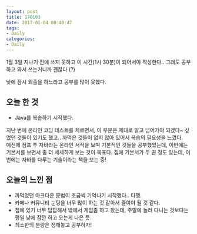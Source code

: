 ```yaml
---
layout: post
title: 170103
date: 2017-01-04 00:40:47
tags: 
- Daily
categories:
- Daily
---
```


1월 3일 지나기 전에 쓰지 못하고 이 시간(1시 30분)이 되어서야 작성한다.. 그래도 공부 하고 와서 쓰는거니까 괜찮다 (?)

낮에 잠시 외출을 하느라고 공부를 많이 못했다.

## 오늘 한 것
* Java를 복습하기 시작했다.

지난 번에 온라인 코딩 테스트를 치르면서, 이 부분은 제대로 알고 넘어가야 되겠다~ 싶었던 것들이 있기도 했고.. 까먹은 것들이 없지 않아 있어서 복습의 필요성을 느꼈다.   
예전에 점프 투 자바라는 온라인 서적을 보며 기본적인 것들을 공부했었는데, 이번에는 기본서를 보면서 좀 더 세세하게 보는 것이 목표다. 집에 기본서가 두 권 정도 있는데, 이번에는 자바를 다루는 기술이라는 책을 보는 중!  

## 오늘의 느낀 점
* 까먹었던 마크다운 문법이 조금씩 기억나기 시작했다.. 다행.
* 카페나 커뮤니티 눈팅을 너무 많이 하는 것 같아서 줄여야 될 것 같다.
* 집에 있기 너무 답답해서 밖에서 게임좀 하고 왔는데, 주말에 놀러 다니는 것보다는 평일 낮에 잠깐 하고 오는게 나은 듯..
* 최소한의 분량은 정해놓고 공부하자!
